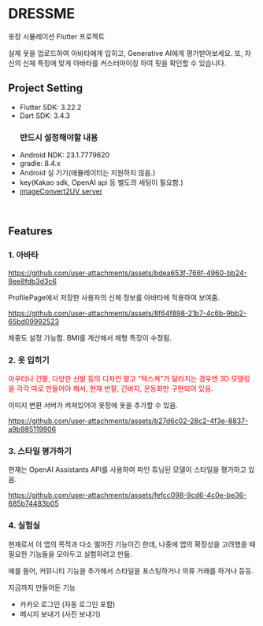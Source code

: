 # DRESSME

옷장 시뮬레이션 Flutter 프로젝트

실제 옷을 업로드하여 아바타에게 입히고, Generative AI에게 평가받아보세요. 또, 자신의 신체 특징에 맞게 아바타를 커스터마이징 하여 핏을 확인할 수 있습니다. 

## Project Setting

- Flutter SDK: 3.22.2
- Dart SDK: 3.4.3
  ### 반드시 설정해야할 내용
- Android NDK: 23.1.7779620
- gradle: 8.4.x 
- Android 실 기기(애뮬레이터는 지원하지 않음.)
- key(Kakao sdk, OpenAI api 등 별도의 세팅이 필요함.)
- [imageConvert2UV server](https://github.com/mousepotato03/image_conversion_server)

</br>

## Features

### 1. 아바타




https://github.com/user-attachments/assets/bdea653f-766f-4960-bb24-8ee8fdb3d3c6 

ProfilePage에서 저장한 사용자의 신체 정보를 아바타에 적용하여 보여줌.

https://github.com/user-attachments/assets/8f64f898-21b7-4c6b-9bb2-65bd09992523

체중도 설정 가능함. BMI를 계산해서 체형 특징이 수정됨. 



### 2. 옷 입히기

<span style="color: red;"> 아우터나 긴팔, 다양한 신발 등의 디자인 말고 "텍스쳐"가 달라지는 경우엔 3D 모델링을 각각 따로 만들어야 해서, 현재 반팔, 긴바지, 운동화만 구현되어 있음. </span>


이미지 변환 서버가 켜져있어야 옷장에 옷을 추가할 수 있음.


https://github.com/user-attachments/assets/b27d6c02-28c2-4f3e-8837-a9b985119906



### 3. 스타일 평가하기
현재는 OpenAI Assistants API를 사용하여 파인 튜닝된 모델이 스타일을 평가하고 있음.
 


https://github.com/user-attachments/assets/fefcc098-9cd6-4c0e-be36-685b74483b05

### 4. 실험실
현재로서 이 앱의 목적과 다소 떨어진 기능이긴 한데, 나중에 앱의 확장성을 고려했을 때 필요한 기능들을 모아두고 실험하려고 만듦. 

예를 들어, 커뮤니티 기능을 추가해서 스타일을 포스팅하거나 의류 거래를 하거나 등등.

지금까지 만들어둔 기능
- 카카오 로그인 (자동 로그인 포함)
- 메시지 보내기 (사진 보내기)

